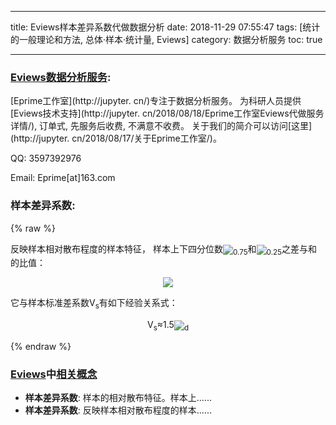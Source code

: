 
---
title: Eviews样本差异系数代做数据分析
date: 2018-11-29 07:55:47
tags: [统计的一般理论和方法, 总体·样本·统计量, Eviews]
category: 数据分析服务
toc: true

---



<span></span>
<!-- more -->

### [Eviews](/tags/Eviews/)[数据分析服务](/categories/数据分析服务/):
[Eprime工作室](http://jupyter. cn/)专注于数据分析服务。
为科研人员提供[Eviews技术支持](http://jupyter. cn/2018/08/18/Eprime工作室Eviews代做服务详情/), 订单式, 先服务后收费, 不满意不收费。
关于我们的简介可以访问[这里](http://jupyter. cn/2018/08/17/关于Eprime工作室/)。

QQ: 3597392976

Email: Eprime[at]163.com



### 样本差异系数:

{% raw %}
<div class="p1">反映样本相对散布程度的样本特征， 样本上下四分位数<img align="absmiddle" src="/CRFDPIC/R200806043/R200806043.0125.6.11.bmp"><sub>0.75</sub>和<img align="absmiddle" src="/CRFDPIC/R200806043/R200806043.0125.6.22.bmp"><sub>0.25</sub>之差与和的比值：<p align="center"><img align="absmiddle" src="/CRFDPIC/R200806043/R200806043.0125.1%5B18524510e057%5D.gif"></p>它与样本标准差系数V<sub>s</sub>有如下经验关系式：<p align="center">V<sub>s</sub>≈1.5<img align="absmiddle" src="/CRFDPIC/R200806043/R200806043.0125.8.11.bmp"><sub>d</sub></p></div>
{% endraw %}



### [Eviews](/tags/Eviews/)中[相关概念](/categories/数据分析服务)

- **样本差异系数**: 样本的相对散布特征。样本上......
- **样本差异系数**: 反映样本相对散布程度的样本......





